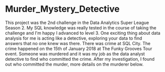 # Murder_Mystery_Detective
This project was the 2nd challenge in the Data Analytics Super League Season 2. My SQL knowledge was really tested in the course of taking the challenge and I'm happy I advanced to level 3. 
One exciting thing about data analysis for me is acting like a detective, exploring your data to find answers that no one knew was there. 
There was crime at SQL City. The crime happened on the 15th of January 2018 at The Funky Grooves Tour event. 
Someone was murdered and it was my job as the data analyst detective to find who committed the crime. 
After my investigation, I found out who committed the murder, more details on the murderer below.
